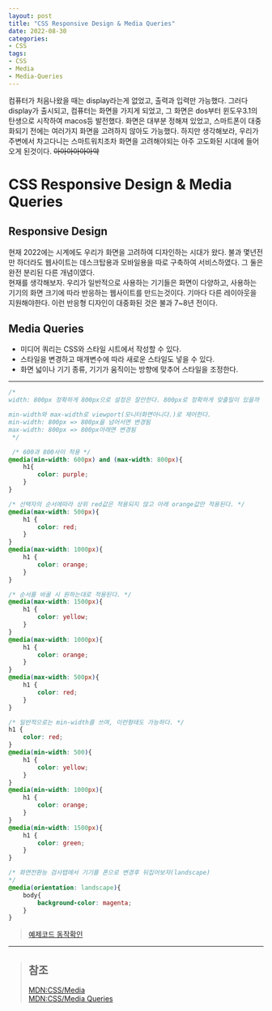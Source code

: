 ```yaml
---
layout: post
title: "CSS Responsive Design & Media Queries"
date: 2022-08-30
categories:
- CSS
tags:
- CSS
- Media
- Media-Queries
---
```


컴퓨터가 처음나왔을 때는 display라는게 없었고, 출력과 입력만 가능했다. 그러다 display가 출시되고, 컴퓨터는 화면을 가지게 되었고, 그 화면은 dos부터 윈도우3.1의 탄생으로 시작하여 macos등 발전했다. 화면은 대부분 정해져 있었고, 스마트폰이 대중화되기 전에는 여러가지 화면을 고려하지 않아도 가능했다. 하지만 생각해보라, 우리가 주변에서 차고다니는 스마트워치조차 화면을 고려해야되는 아주 고도화된 시대에 들어오게 된것이다. ~~아아아아아아악~~

# CSS Responsive Design & Media Queries

## Responsive Design
현재 2022에는 시계에도 우리가 화면을 고려하여 디자인하는 시대가 왔다. 불과 몇년전만 하더라도 웹사이트는 데스크탑용과 모바일용을 따로 구축하여 서비스하였다. 그 둘은 완전 분리된 다른 개념이였다.   
현재를 생각해보자. 우리가 일반적으로 사용하는 기기들은 화면이 다양하고, 사용하는 기기의 화면 크기에 따라 반응하는 웹사이트를 만드는것이다. 기마다 다른 레이아웃을 지원해야한다. 이런 반응형 디자인이 대중화된 것은 불과 7~8년 전이다.

## Media Queries
- 미디어 쿼리는 CSS와 스타일 시트에서 작성할 수 있다.
- 스타일을 변경하고 매개변수에 따라 새로운 스타일도 넣을 수 있다.
- 화면 넓이나 기기 종류, 기기가 움직이는 방향에 맞추어 스타일을 조정한다.

---

```css
/* 
width: 800px 정확하게 800px으로 설정은 잘안한다. 800px로 정확하게 맞출일이 있을까

min-width와 max-width로 viewport(모니터화면아니다.)로 제어한다.
min-width: 800px => 800px을 넘어서면 변경됨
max-width: 800px => 800px아래면 변경됨
 */

 /* 600과 800사이 적용 */
@media(min-width: 600px) and (max-width: 800px){
    h1{
        color: purple;
    }
}

/* 선택자의 순서에따라 상위 red값은 적용되지 않고 아래 orange값만 적용된다. */
@media(max-width: 500px){
    h1 {
        color: red;
    }
}
@media(max-width: 1000px){
    h1 {
        color: orange;
    }
}

/* 순서를 바꿀 시 원하는대로 적용된다. */
@media(max-width: 1500px){
    h1 {
        color: yellow;
    }
}
@media(max-width: 1000px){
    h1 {
        color: orange;
    }
}
@media(max-width: 500px){
    h1 {
        color: red;
    }
}

/* 일반적으로는 min-width를 쓰며, 이런형태도 가능하다. */
h1 {
    color: red;
}
@media(min-width: 500){
    h1 {
        color: yellow;
    }
}
@media(min-width: 1000px){
    h1 {
        color: orange;
    }
}
@media(min-width: 1500px){
    h1 {
        color: green;
    }
}

/* 화면전환능 검사탭에서 기기를 폰으로 변경후 뒤집어보자(landscape) 
*/
@media(orientation: landscape){
    body{
        background-color: magenta;
    }
}
```
> [예제코드 동작확인](https://github.com/KimTank/turbo-garbanzo/tree/main/udemy/web-developer-bootcamp-2022/sample-code/Flexbox_And_Responsive/MediaQueries%20Starter)

---

> ## 참조
> [MDN:CSS/Media](https://developer.mozilla.org/ko/docs/Web/CSS/@media)   
> [MDN:CSS/Media Queries](https://developer.mozilla.org/en-US/docs/Web/CSS/Media_Queries/Using_media_queries)   
